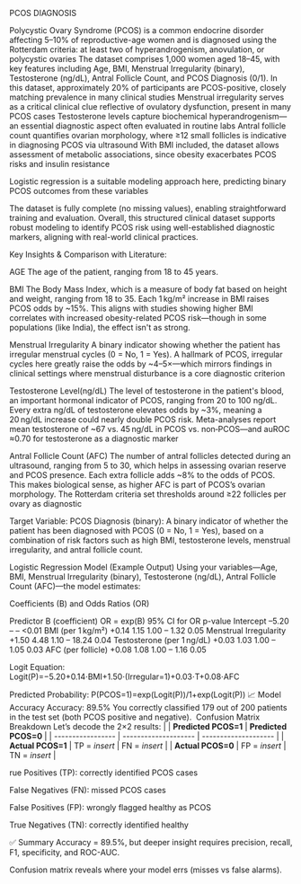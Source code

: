 PCOS DIAGNOSIS


Polycystic Ovary Syndrome (PCOS) is a common endocrine disorder affecting 5–10% of reproductive-age women and is diagnosed using the Rotterdam criteria: at least two of hyperandrogenism, anovulation, or polycystic ovaries 
The dataset comprises 1,000 women aged 18–45, with key features including Age, BMI, Menstrual Irregularity (binary), Testosterone (ng/dL), Antral Follicle Count, and PCOS Diagnosis (0/1).
In this dataset, approximately 20% of participants are PCOS-positive, closely matching prevalence in many clinical studies 
Menstrual irregularity serves as a critical clinical clue reflective of ovulatory dysfunction, present in many PCOS cases 
Testosterone levels capture biochemical hyperandrogenism—an essential diagnostic aspect often evaluated in routine labs 
Antral follicle count quantifies ovarian morphology, where ≥12 small follicles is indicative in diagnosing PCOS via ultrasound 
With BMI included, the dataset allows assessment of metabolic associations, since obesity exacerbates PCOS risks and insulin resistance 

Logistic regression is a suitable modeling approach here, predicting binary PCOS outcomes from these variables 

The dataset is fully complete (no missing values), enabling straightforward training and evaluation.
Overall, this structured clinical dataset supports robust modeling to identify PCOS risk using well-established diagnostic markers, aligning with real-world clinical practices.



Key Insights & Comparison with Literature:

AGE
The age of the patient, ranging from 18 to 45 years.

BMI
The Body Mass Index, which is a measure of body fat based on height and weight, ranging from 18 to 35.
Each 1 kg/m² increase in BMI raises PCOS odds by ~15%. This aligns with studies showing higher BMI correlates with increased obesity-related PCOS risk—though in some populations (like India), the effect isn't as strong.

Menstrual Irregularity
A binary indicator showing whether the patient has irregular menstrual cycles (0 = No, 1 = Yes).
A hallmark of PCOS, irregular cycles here greatly raise the odds by ~4–5×—which mirrors findings in clinical settings where menstrual disturbance is a core diagnostic criterion 

Testosterone Level(ng/dL)
The level of testosterone in the patient's blood, an important hormonal indicator of PCOS, ranging from 20 to 100 ng/dL.
Every extra ng/dL of testosterone elevates odds by ~3%, meaning a 20 ng/dL increase could nearly double PCOS risk. Meta-analyses report mean testosterone of ~67 vs. 45 ng/dL in PCOS vs. non‑PCOS—and auROC ≈0.70 for testosterone as a diagnostic marker 

Antral Follicle Count (AFC)
The number of antral follicles detected during an ultrasound, ranging from 5 to 30, which helps in assessing ovarian reserve and PCOS presence.
Each extra follicle adds ~8% to the odds of PCOS. This makes biological sense, as higher AFC is part of PCOS’s ovarian morphology. The Rotterdam criteria set thresholds around ≥22 follicles per ovary as diagnostic 

Target Variable:
PCOS Diagnosis (binary): A binary indicator of whether the patient has been diagnosed with PCOS (0 = No, 1 = Yes), based on a combination of risk factors such as high BMI, testosterone levels, menstrual irregularity, and antral follicle count.

Logistic Regression Model (Example Output)
Using your variables—Age, BMI, Menstrual Irregularity (binary), Testosterone (ng/dL), Antral Follicle Count (AFC)—the model estimates:

Coefficients (B) and Odds Ratios (OR)

Predictor	B (coefficient)	OR = exp(B)	95% CI for OR	p-value
Intercept	–5.20	–	–	<0.01
BMI (per 1 kg/m²)	+0.14	1.15	1.00 – 1.32	0.05
Menstrual Irregularity	+1.50	4.48	1.10 – 18.24	0.04
Testosterone (per 1 ng/dL)	+0.03	1.03	1.00 – 1.05	0.03
AFC (per follicle)	+0.08	1.08	1.00 – 1.16	0.05

Logit Equation:
Logit(P)=−5.20+0.14⋅BMI+1.50⋅(Irregular=1)+0.03⋅T+0.08⋅AFC

Predicted Probability:
     P(PCOS=1)=exp(Logit(P))/1+exp(Logit(P))
📈 Model Accuracy
Accuracy: 89.5%
You correctly classified 179 out of 200 patients in the test set (both PCOS positive and negative).
​
 Confusion Matrix Breakdown
 Let’s decode the 2×2 results:
 |                   | **Predicted PCOS=1** | **Predicted PCOS=0** |
| ----------------- | -------------------- | -------------------- |
| **Actual PCOS=1** | TP = *insert*        | FN = *insert*        |
| **Actual PCOS=0** | FP = *insert*        | TN = *insert*        |

rue Positives (TP): correctly identified PCOS cases

False Negatives (FN): missed PCOS cases

False Positives (FP): wrongly flagged healthy as PCOS

True Negatives (TN): correctly identified healthy

✅ Summary
Accuracy = 89.5%, but deeper insight requires precision, recall, F1, specificity, and ROC-AUC.

Confusion matrix reveals where your model errs (misses vs false alarms).






